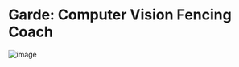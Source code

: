 # Garde: Computer Vision Fencing Coach
![image](https://github.com/AggieSportsAnalytics/garde/assets/75063863/03a84cac-d76a-4d8e-ae99-287d37aaa25c)
